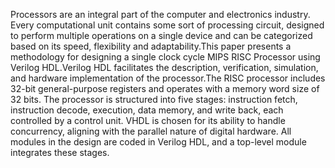 Processors are an integral part of the computer and electronics industry. Every computational unit contains some sort of processing circuit, designed to perform multiple
operations on a single device and can be categorized based on its speed, flexibility and adaptability.This paper presents a methodology for designing a single clock cycle MIPS 
RISC Processor using Verilog HDL.Verilog HDL facilitates the description, verification, simulation, and hardware implementation of the processor.The RISC processor includes 
32-bit general-purpose registers and operates with a memory word size of 32 bits. The processor is structured into five stages: instruction fetch, instruction decode, execution,
data memory, and write back, each controlled by a control unit. VHDL is chosen for its ability to handle concurrency, aligning with the parallel nature of digital hardware.
All modules in the design are coded in Verilog HDL, and a top-level module integrates these stages.
